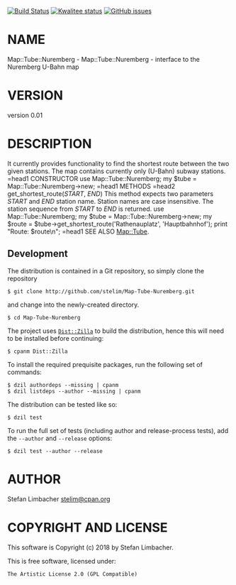 [![Build Status](https://travis-ci.org/stelim/Map-Tube-Nuremberg.svg?branch=master)](https://travis-ci.org/stelim/Map-Tube-Nuremberg)
[![Kwalitee status](http://cpants.cpanauthors.org/dist/Map-Tube-Nuremberg.png)](http://cpants.charsbar.org/dist/overview/Map-Tube-Nuremberg)
[![GitHub issues](https://img.shields.io/github/issues/stelim/Map-Tube-Nuremberg.svg)](https://github.com/stelim/Map-Tube-Nuremberg/issues)

# NAME

Map::Tube::Nuremberg - Map::Tube::Nuremberg - interface to the Nuremberg U-Bahn map

# VERSION

version 0.01

# DESCRIPTION
It currently provides functionality to find the shortest route between
the two given stations. The map contains currently only (U-Bahn) subway stations.
=head1 CONSTRUCTOR
    use Map::Tube::Nuremberg;
    my $tube = Map::Tube::Nuremberg->new;
=head1 METHODS
=head2 get\_shortest\_route(_START_, _END_)
This method expects two parameters _START_ and _END_ station name.
Station names are case insensitive. The station sequence from _START_
to _END_ is returned.
    use Map::Tube::Nuremberg;
    my $tube = Map::Tube::Nuremberg->new;
    my $route = $tube->get\_shortest\_route('Rathenauplatz', 'Hauptbahnhof');
    print "Route: $route\\n";
=head1 SEE ALSO
[Map::Tube](https://metacpan.org/pod/Map::Tube).



## Development

The distribution is contained in a Git repository, so simply clone the
repository

```
$ git clone http://github.com/stelim/Map-Tube-Nuremberg.git
```

and change into the newly-created directory.

```
$ cd Map-Tube-Nuremberg
```

The project uses [`Dist::Zilla`](https://metacpan.org/pod/Dist::Zilla) to
build the distribution, hence this will need to be installed before
continuing:

```
$ cpanm Dist::Zilla
```

To install the required prequisite packages, run the following set of
commands:

```
$ dzil authordeps --missing | cpanm
$ dzil listdeps --author --missing | cpanm
```

The distribution can be tested like so:

```
$ dzil test
```

To run the full set of tests (including author and release-process tests),
add the `--author` and `--release` options:

```
$ dzil test --author --release
```

# AUTHOR

Stefan Limbacher <stelim@cpan.org>

# COPYRIGHT AND LICENSE

This software is Copyright (c) 2018 by Stefan Limbacher.

This is free software, licensed under:

    The Artistic License 2.0 (GPL Compatible)
